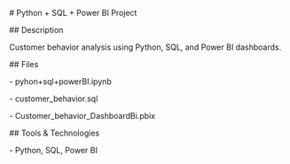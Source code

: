 \# Python + SQL + Power BI Project



\## Description

Customer behavior analysis using Python, SQL, and Power BI dashboards.



\## Files

\- pyhon+sql+powerBI.ipynb

\- customer\_behavior.sql

\- Customer\_behavior\_DashboardBi.pbix



\## Tools \& Technologies

\- Python, SQL, Power BI



